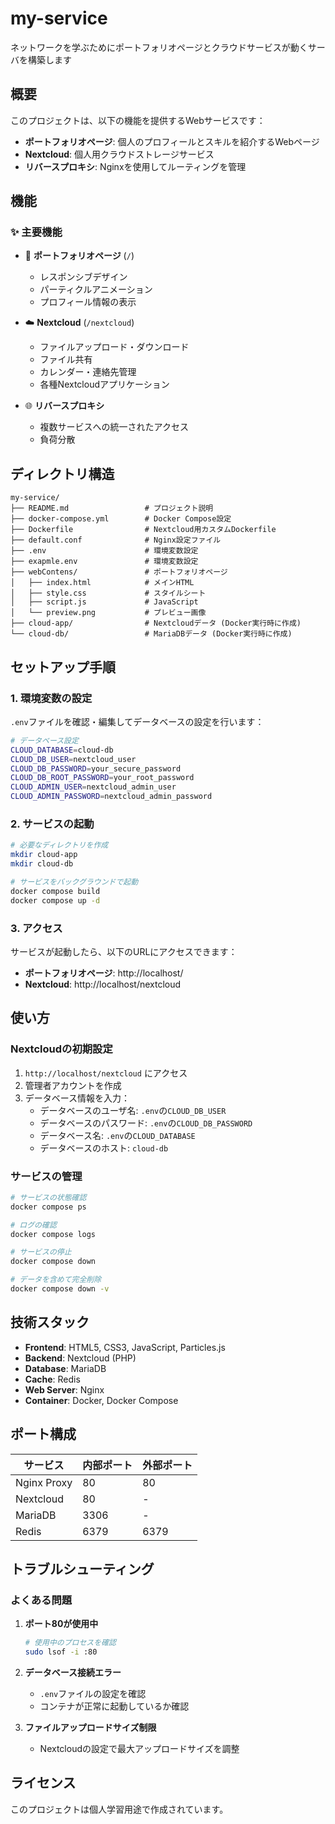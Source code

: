 # my-service

ネットワークを学ぶためにポートフォリオページとクラウドサービスが動くサーバを構築します

## 概要

このプロジェクトは、以下の機能を提供するWebサービスです：

- **ポートフォリオページ**: 個人のプロフィールとスキルを紹介するWebページ
- **Nextcloud**: 個人用クラウドストレージサービス
- **リバースプロキシ**: Nginxを使用してルーティングを管理

## 機能

### ✨ 主要機能

- 📄 **ポートフォリオページ** (`/`)
  - レスポンシブデザイン
  - パーティクルアニメーション
  - プロフィール情報の表示

- ☁️ **Nextcloud** (`/nextcloud`)
  - ファイルアップロード・ダウンロード
  - ファイル共有
  - カレンダー・連絡先管理
  - 各種Nextcloudアプリケーション

- 🌐 **リバースプロキシ**
  - 複数サービスへの統一されたアクセス
  - 負荷分散

## ディレクトリ構造

```
my-service/
├── README.md                 # プロジェクト説明
├── docker-compose.yml        # Docker Compose設定
├── Dockerfile                # Nextcloud用カスタムDockerfile
├── default.conf              # Nginx設定ファイル
├── .env                      # 環境変数設定
├── exapmle.env               # 環境変数設定
├── webContens/               # ポートフォリオページ
│   ├── index.html            # メインHTML
│   ├── style.css             # スタイルシート
│   ├── script.js             # JavaScript
│   └── preview.png           # プレビュー画像
├── cloud-app/                # Nextcloudデータ (Docker実行時に作成)
└── cloud-db/                 # MariaDBデータ (Docker実行時に作成)

```

## セットアップ手順

### 1. 環境変数の設定

`.env`ファイルを確認・編集してデータベースの設定を行います：

```bash
# データベース設定
CLOUD_DATABASE=cloud-db
CLOUD_DB_USER=nextcloud_user
CLOUD_DB_PASSWORD=your_secure_password
CLOUD_DB_ROOT_PASSWORD=your_root_password
CLOUD_ADMIN_USER=nextcloud_admin_user
CLOUD_ADMIN_PASSWORD=nextcloud_admin_password
```

### 2. サービスの起動

```bash
# 必要なディレクトリを作成
mkdir cloud-app
mkdir cloud-db

# サービスをバックグラウンドで起動
docker compose build
docker compose up -d
```

### 3. アクセス

サービスが起動したら、以下のURLにアクセスできます：

- **ポートフォリオページ**: http://localhost/
- **Nextcloud**: http://localhost/nextcloud

## 使い方

### Nextcloudの初期設定

1. `http://localhost/nextcloud` にアクセス
2. 管理者アカウントを作成
3. データベース情報を入力：
   - データベースのユーザ名: `.env`の`CLOUD_DB_USER`
   - データベースのパスワード: `.env`の`CLOUD_DB_PASSWORD`
   - データベース名: `.env`の`CLOUD_DATABASE`
   - データベースのホスト: `cloud-db`

### サービスの管理

```bash
# サービスの状態確認
docker compose ps

# ログの確認
docker compose logs

# サービスの停止
docker compose down

# データを含めて完全削除
docker compose down -v
```

## 技術スタック

- **Frontend**: HTML5, CSS3, JavaScript, Particles.js
- **Backend**: Nextcloud (PHP)
- **Database**: MariaDB
- **Cache**: Redis
- **Web Server**: Nginx
- **Container**: Docker, Docker Compose

## ポート構成

| サービス | 内部ポート | 外部ポート |
|----------|------------|------------|
| Nginx Proxy | 80 | 80 |
| Nextcloud | 80 | - |
| MariaDB | 3306 | - |
| Redis | 6379 | 6379 |

## トラブルシューティング

### よくある問題

1. **ポート80が使用中**
   ```bash
   # 使用中のプロセスを確認
   sudo lsof -i :80
   ```

2. **データベース接続エラー**
   - `.env`ファイルの設定を確認
   - コンテナが正常に起動しているか確認

3. **ファイルアップロードサイズ制限**
   - Nextcloudの設定で最大アップロードサイズを調整

## ライセンス

このプロジェクトは個人学習用途で作成されています。
